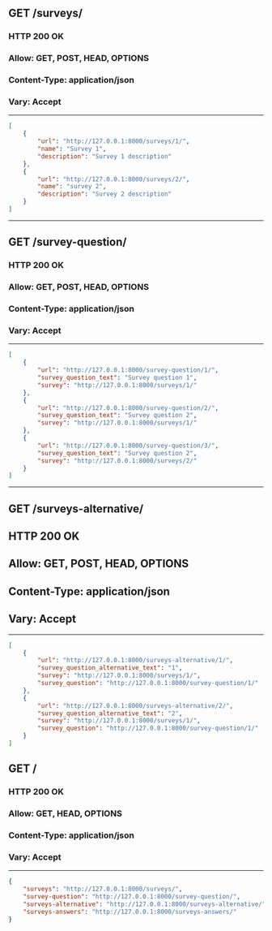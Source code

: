 ## GET /surveys/
### HTTP 200 OK
### Allow: GET, POST, HEAD, OPTIONS
### Content-Type: application/json
### Vary: Accept

--- 

```json
[
    {
        "url": "http://127.0.0.1:8000/surveys/1/",
        "name": "Survey 1",
        "description": "Survey 1 description"
    },
    {
        "url": "http://127.0.0.1:8000/surveys/2/",
        "name": "survey 2",
        "description": "Survey 2 description"
    }
]
```

---

## GET /survey-question/
### HTTP 200 OK
### Allow: GET, POST, HEAD, OPTIONS
### Content-Type: application/json
### Vary: Accept
---
```json
[
    {
        "url": "http://127.0.0.1:8000/survey-question/1/",
        "survey_question_text": "Survey question 1",
        "survey": "http://127.0.0.1:8000/surveys/1/"
    },
    {
        "url": "http://127.0.0.1:8000/survey-question/2/",
        "survey_question_text": "Survey question 2",
        "survey": "http://127.0.0.1:8000/surveys/1/"
    },
    {
        "url": "http://127.0.0.1:8000/survey-question/3/",
        "survey_question_text": "Survey question 2",
        "survey": "http://127.0.0.1:8000/surveys/2/"
    }
]
```


---
## GET /surveys-alternative/
## HTTP 200 OK
## Allow: GET, POST, HEAD, OPTIONS
## Content-Type: application/json
## Vary: Accept

---

```json
[
    {
        "url": "http://127.0.0.1:8000/surveys-alternative/1/",
        "survey_question_alternative_text": "1",
        "survey": "http://127.0.0.1:8000/surveys/1/",
        "survey_question": "http://127.0.0.1:8000/survey-question/1/"
    },
    {
        "url": "http://127.0.0.1:8000/surveys-alternative/2/",
        "survey_question_alternative_text": "2",
        "survey": "http://127.0.0.1:8000/surveys/1/",
        "survey_question": "http://127.0.0.1:8000/survey-question/1/"
    }
]
```

## GET /
### HTTP 200 OK
### Allow: GET, HEAD, OPTIONS
### Content-Type: application/json
### Vary: Accept
---
```json
{
    "surveys": "http://127.0.0.1:8000/surveys/",
    "survey-question": "http://127.0.0.1:8000/survey-question/",
    "surveys-alternative": "http://127.0.0.1:8000/surveys-alternative/",
    "surveys-answers": "http://127.0.0.1:8000/surveys-answers/"
}
```